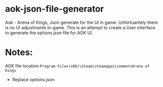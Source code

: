 # aok-json-file-generator
Aok - Arena of Kings, Json generate for the UI in game. Unfortuantely there is no UI adjustments in-game. This is an attempt to create a User interface to generate the options.json file for AOK UI.


# Notes:
AOK file location ```Program Files(x86)\Steam\steamapps\common\Arena of Kings```
  - Replace options.json
